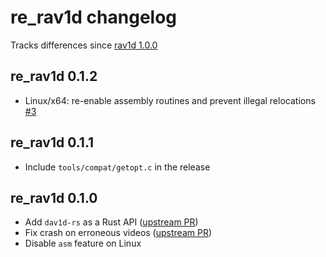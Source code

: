 # re_rav1d changelog
Tracks differences since [rav1d 1.0.0](https://crates.io/crates/rav1d/1.0.0)

## re_rav1d 0.1.2
* Linux/x64: re-enable assembly routines and prevent illegal relocations [#3](https://github.com/rerun-io/re_rav1d/pull/3)


## re_rav1d 0.1.1
* Include `tools/compat/getopt.c` in the release


## re_rav1d 0.1.0
* Add `dav1d-rs` as a Rust API ([upstream PR](https://github.com/memorysafety/rav1d/pull/1364))
* Fix crash on erroneous videos ([upstream PR](https://github.com/memorysafety/rav1d/pull/1362))
* Disable `asm` feature on Linux

